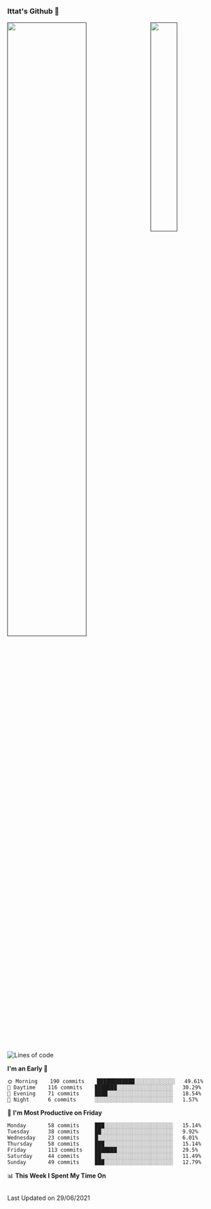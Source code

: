 ### Ittat's Github 👋

<a href="">
  <img align="center" src="https://github-readme-stats.vercel.app/api?username=ittat&hide_border=true&show_icons=true&count_private=true&theme=graywhite"  width="60%"/>
</a>

<a href="">
  <img align="right" src="https://github-readme-stats.vercel.app/api/top-langs/?username=ittat&hide_border=true&theme=graywhite"  width="35%" />
</a>


<!--START_SECTION:waka-->
![Lines of code](https://img.shields.io/badge/From%20Hello%20World%20I%27ve%20Written-594909%20lines%20of%20code-blue)

**I'm an Early 🐤** 

```text
🌞 Morning    190 commits    ████████████░░░░░░░░░░░░░   49.61% 
🌆 Daytime    116 commits    ███████░░░░░░░░░░░░░░░░░░   30.29% 
🌃 Evening    71 commits     ████░░░░░░░░░░░░░░░░░░░░░   18.54% 
🌙 Night      6 commits      ░░░░░░░░░░░░░░░░░░░░░░░░░   1.57%

```
📅 **I'm Most Productive on Friday** 

```text
Monday       58 commits     ███░░░░░░░░░░░░░░░░░░░░░░   15.14% 
Tuesday      38 commits     ██░░░░░░░░░░░░░░░░░░░░░░░   9.92% 
Wednesday    23 commits     █░░░░░░░░░░░░░░░░░░░░░░░░   6.01% 
Thursday     58 commits     ███░░░░░░░░░░░░░░░░░░░░░░   15.14% 
Friday       113 commits    ███████░░░░░░░░░░░░░░░░░░   29.5% 
Saturday     44 commits     ██░░░░░░░░░░░░░░░░░░░░░░░   11.49% 
Sunday       49 commits     ███░░░░░░░░░░░░░░░░░░░░░░   12.79%

```


📊 **This Week I Spent My Time On** 

```text
```


 Last Updated on 29/06/2021
<!--END_SECTION:waka-->



<!--
**ittat/ittat** is a ✨ _special_ ✨ repository because its `README.md` (this file) appears on your GitHub profile.

Here are some ideas to get you started:

- 🔭 I’m currently working on ...
- 🌱 I’m currently learning ...
- 👯 I’m looking to collaborate on ...
- 🤔 I’m looking for help with ...
- 💬 Ask me about ...
- 📫 How to reach me: ...
- 😄 Pronouns: ...
- ⚡ Fun fact: ...

    technologies: {
        mobileApp: ["Android App"],
        frontEnd: {
            js: ["Vue", "Nuxt"],
            css: ["materialize", "vuetify", "bootstrap"]
        },
        backEnd: {
            js: ["node", "express", "SuiteScript"],
            python: ["flask"]
        },
        devOps: ["AWS", "Docker🐳", "Route53", "Nginx"],
        databases: ["mongo", "MySql", "sqlite"],
        misc: ["Firebase", "Socket.IO", "selenium", "open-cv", "php", "SuiteApp"]
    },
-->
